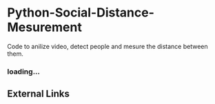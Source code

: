 # Python-Social-Distance-Mesurement

Code to anilize video, detect people and mesure the distance between them.

### loading...

## External Links

